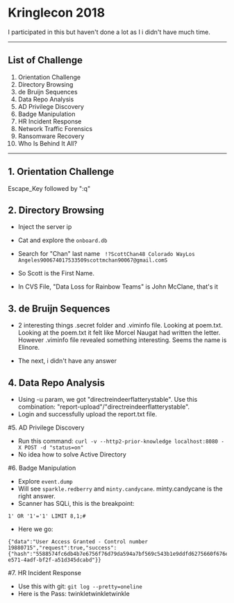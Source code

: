 # Kringlecon 2018

I participated in this but haven't done a lot as I i didn't have much time.

----
## List of Challenge
1. Orientation Challenge
2. Directory Browsing
3. de Bruijn Sequences
4. Data Repo Analysis
5. AD Privilege Discovery
6. Badge Manipulation
7. HR Incident Response
8. Network Traffic Forensics
9. Ransomware Recovery
10. Who Is Behind It All?


----
## 1. Orientation Challenge

Escape_Key followed by  ":q"


## 2. Directory Browsing

- Inject the server ip
- Cat and explore the `onboard.db`
- Search for "Chan" last name
``` !?ScottChan48 Colorado WayLos Angeles900674017533509scottmchan90067@gmail.comS```

- So Scott is the First Name.
- In CVS File, "Data Loss for Rainbow Teams" is  John McClane, that's it


## 3. de Bruijn Sequences

- 2 interesting things .secret folder and .viminfo file. Looking at poem.txt. Looking at the poem.txt it felt like Morcel Naugat had written the letter. However .viminfo  file revealed something interesting.  Seems the name is Elinore. 

- The next, i didn't have any answer


## 4. Data Repo Analysis

- Using -u param, we got "directreindeerflatterystable". Use this combination: "report-upload"/"directreindeerflatterystable".
- Login and successfully upload the report.txt file.


#5. AD Privilege Discovery

- Run this command:
```curl -v --http2-prior-knowledge localhost:8080 -X POST -d "status=on"```
- No idea how to solve Active Directory


#6. Badge Manipulation

- Explore `event.dump`
- Will see `sparkle.redberry` and `minty.candycane`. minty.candycane is the right answer.
- Scanner has SQLi, this is the breakpoint:
```
1' OR '1'='1' LIMIT 8,1;# 
```
- Here we go:
```
{"data":"User Access Granted - Control number 19880715","request":true,"success":{"hash":"5588574fc6db4b7e6756f76d79da594a7bf569c543b1e9ddfd6275660f676ee4","resourceId":"55e12281-e571-4adf-bf2f-a51d345dcabd"}}
```


#7. HR Incident Response

- Use this with git:
```git log --pretty=oneline ```
- Here is the Pass: twinkletwinkletwinkle
